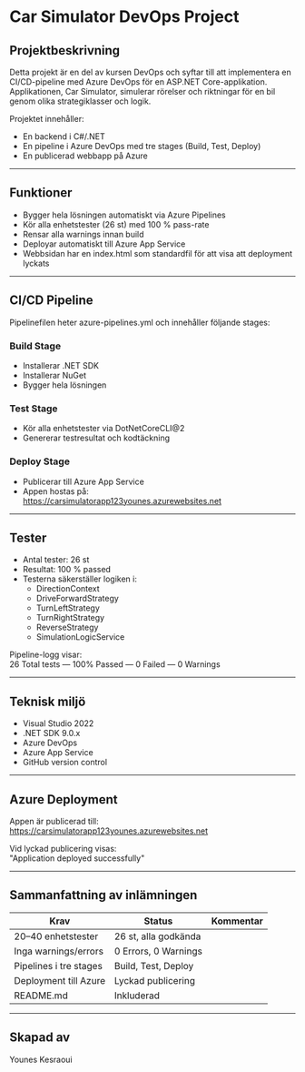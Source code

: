 # Car Simulator DevOps Project

## Projektbeskrivning
Detta projekt är en del av kursen DevOps och syftar till att implementera en CI/CD-pipeline med Azure DevOps för en ASP.NET Core-applikation.  
Applikationen, Car Simulator, simulerar rörelser och riktningar för en bil genom olika strategiklasser och logik.  

Projektet innehåller:
- En backend i C#/.NET  
- En pipeline i Azure DevOps med tre stages (Build, Test, Deploy)  
- En publicerad webbapp på Azure

---

## Funktioner
- Bygger hela lösningen automatiskt via Azure Pipelines  
- Kör alla enhetstester (26 st) med 100 % pass-rate  
- Rensar alla warnings innan build  
- Deployar automatiskt till Azure App Service  
- Webbsidan har en index.html som standardfil för att visa att deployment lyckats  

---

## CI/CD Pipeline
Pipelinefilen heter azure-pipelines.yml och innehåller följande stages:

### Build Stage
- Installerar .NET SDK  
- Installerar NuGet  
- Bygger hela lösningen  

### Test Stage
- Kör alla enhetstester via DotNetCoreCLI@2  
- Genererar testresultat och kodtäckning  

### Deploy Stage
- Publicerar till Azure App Service  
- Appen hostas på:  
  https://carsimulatorapp123younes.azurewebsites.net

---

## Tester
- Antal tester: 26 st  
- Resultat: 100 % passed  
- Testerna säkerställer logiken i:
  - DirectionContext  
  - DriveForwardStrategy  
  - TurnLeftStrategy  
  - TurnRightStrategy  
  - ReverseStrategy  
  - SimulationLogicService  

Pipeline-logg visar:  
26 Total tests — 100% Passed — 0 Failed — 0 Warnings

---

## Teknisk miljö
- Visual Studio 2022  
- .NET SDK 9.0.x  
- Azure DevOps  
- Azure App Service  
- GitHub version control

---

## Azure Deployment
Appen är publicerad till:  
https://carsimulatorapp123younes.azurewebsites.net  

Vid lyckad publicering visas:  
"Application deployed successfully"

---

## Sammanfattning av inlämningen
| Krav | Status | Kommentar |
|------|--------|------------|
| 20–40 enhetstester | 26 st, alla godkända |
| Inga warnings/errors | 0 Errors, 0 Warnings |
| Pipelines i tre stages | Build, Test, Deploy |
| Deployment till Azure | Lyckad publicering |
| README.md | Inkluderad |

---

## Skapad av
Younes Kesraoui  


